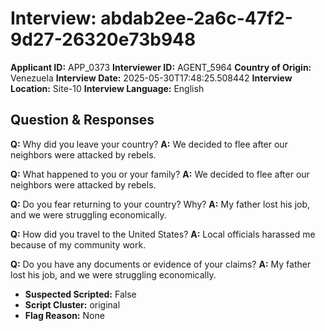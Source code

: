 # Interview: abdab2ee-2a6c-47f2-9d27-26320e73b948
**Applicant ID:** APP_0373
**Interviewer ID:** AGENT_5964
**Country of Origin:** Venezuela
**Interview Date:** 2025-05-30T17:48:25.508442
**Interview Location:** Site-10
**Interview Language:** English

## Question & Responses

**Q:** Why did you leave your country?
**A:** We decided to flee after our neighbors were attacked by rebels.

**Q:** What happened to you or your family?
**A:** We decided to flee after our neighbors were attacked by rebels.

**Q:** Do you fear returning to your country? Why?
**A:** My father lost his job, and we were struggling economically.

**Q:** How did you travel to the United States?
**A:** Local officials harassed me because of my community work.

**Q:** Do you have any documents or evidence of your claims?
**A:** My father lost his job, and we were struggling economically.

- **Suspected Scripted:** False
- **Script Cluster:** original
- **Flag Reason:** None